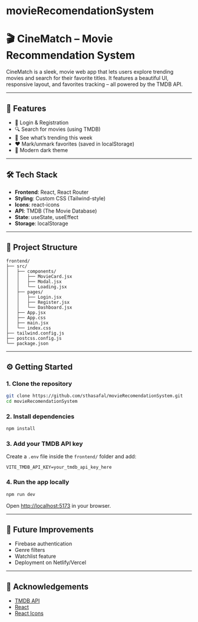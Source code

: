 # movieRecomendationSystem
# 🎬 CineMatch – Movie Recommendation System

CineMatch is a sleek, movie web app that lets users explore trending movies and search for their favorite titles. It features a beautiful UI, responsive layout, and favorites tracking – all powered by the TMDB API.

---

## 🚀 Features

- 🔐 Login & Registration
- 🔍 Search for movies (using TMDB)
- 🌟 See what’s trending this week
- ❤️ Mark/unmark favorites (saved in localStorage)
- 🎨 Modern dark theme

---

## 🛠️ Tech Stack

- **Frontend**: React, React Router
- **Styling**: Custom CSS (Tailwind-style)
- **Icons**: react-icons
- **API**: TMDB (The Movie Database)
- **State**: useState, useEffect
- **Storage**: localStorage

---

## 📁 Project Structure

```
frontend/
├── src/
│   ├── components/
│   │   ├── MovieCard.jsx
│   │   ├── Modal.jsx
│   │   └── Loading.jsx
│   ├── pages/
│   │   ├── Login.jsx
│   │   ├── Register.jsx
│   │   └── Dashboard.jsx
│   ├── App.jsx
│   ├── App.css
│   ├── main.jsx
│   └── index.css
├── tailwind.config.js
├── postcss.config.js
└── package.json

```

---

## ⚙️ Getting Started

### 1. Clone the repository

```bash
git clone https://github.com/sthasafal/movieRecomendationSystem.git
cd movieRecomendationSystem
```

### 2. Install dependencies

```bash
npm install
```

### 3. Add your TMDB API key

Create a `.env` file inside the `frontend/` folder and add:

```
VITE_TMDB_API_KEY=your_tmdb_api_key_here
```

### 4. Run the app locally

```bash
npm run dev
```

Open [http://localhost:5173](http://localhost:5173) in your browser.

---


## 🔧 Future Improvements

- Firebase authentication
- Genre filters
- Watchlist feature
- Deployment on Netlify/Vercel

---

## 🙌 Acknowledgements

- [TMDB API](https://www.themoviedb.org/)
- [React](https://react.dev/)
- [React Icons](https://react-icons.github.io/)

 
